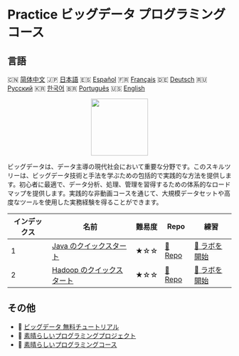 # Practice ビッグデータ プログラミングコース

## 言語

🇨🇳 [简体中文](README_zh.md) 🇯🇵 [日本語](README_ja.md) 🇪🇸 [Español](README_es.md) 🇫🇷 [Français](README_fr.md) 🇩🇪 [Deutsch](README_de.md) 🇷🇺 [Русский](README_ru.md) 🇰🇷 [한국어](README_ko.md) 🇧🇷 [Português](README_pt.md) 🇺🇸 [English](README.md) 

<div align="center">
<img width="128px" src="https://file.labex.io/path/4y59cs2oEeJr.png">
</div>

ビッグデータは、データ主導の現代社会において重要な分野です。このスキルツリーは、ビッグデータ技術と手法を学ぶための包括的で実践的な方法を提供します。初心者に最適で、データ分析、処理、管理を習得するための体系的なロードマップを提供します。実践的な非動画コースを通じて、大規模データセットや高度なツールを使用した実務経験を得ることができます。

|   インデックス | 名前                                                                             | 難易度   | Repo                                                             | 練習                                                                 |
|----------------|----------------------------------------------------------------------------------|----------|------------------------------------------------------------------|----------------------------------------------------------------------|
|              1 | [Java のクイックスタート](https://labex.io/ja/courses/quick-start-with-java)     | ★☆☆      | [🔗 Repo](https://github.com/labex-labs/quick-start-with-java)   | [🚀 ラボを開始](https://labex.io/ja/courses/quick-start-with-java)   |
|              2 | [Hadoop のクイックスタート](https://labex.io/ja/courses/quick-start-with-hadoop) | ★☆☆      | [🔗 Repo](https://github.com/labex-labs/quick-start-with-hadoop) | [🚀 ラボを開始](https://labex.io/ja/courses/quick-start-with-hadoop) |

## その他

- 🔗 [ビッグデータ 無料チュートリアル](https://github.com/labex-labs/bigdata-free-tutorials)
- 🔗 [素晴らしいプログラミングプロジェクト](https://github.com/labex-labs/awesome-programming-projects)
- 🔗 [素晴らしいプログラミングコース](https://github.com/labex-labs/awesome-programming-courses)

